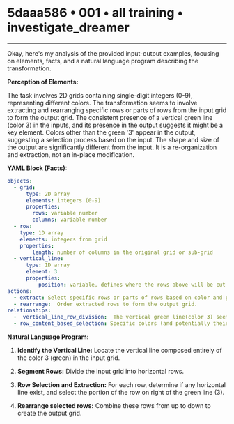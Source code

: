 # 5daaa586 • 001 • all training • investigate_dreamer

---
Okay, here's my analysis of the provided input-output examples, focusing on elements, facts, and a natural language program describing the transformation.

**Perception of Elements:**

The task involves 2D grids containing single-digit integers (0-9), representing different colors.  The transformation seems to involve extracting and rearranging specific rows or parts of rows from the input grid to form the output grid.  The consistent presence of a vertical green line (color 3) in the inputs, and its presence in the output suggests it might be a key element. Colors other than the green '3' appear in the output, suggesting a selection process based on the input. The shape and size of the output are significantly different from the input. It is a re-organization and extraction, not an in-place modification.

**YAML Block (Facts):**



```yaml
objects:
  - grid:
      type: 2D array
      elements: integers (0-9)
      properties:
        rows: variable number
        columns: variable number
  - row:
    type: 1D array
    elements: integers from grid
    properties:
        length: number of columns in the original grid or sub-grid
  - vertical_line:
      type: 1D array
      element: 3
      properties:
          position: variable, defines where the rows above will be cut
actions:
  - extract: Select specific rows or parts of rows based on color and possibly position relative to the vertical green line
  - rearrange:  Order extracted rows to form the output grid.
relationships:
  -  vertical_line_row_division:  The vertical green line(color 3) seems to act as a dividing marker for selecting sub-rows to keep in the output.
  - row_content_based_selection: Specific colors (and potentially their surrounding context) influence whether a row (or a portion of it) is included in the output.
```



**Natural Language Program:**

1. **Identify the Vertical Line:** Locate the vertical line composed entirely of the color 3 (green) in the input grid.

2. **Segment Rows:** Divide the input grid into horizontal rows.

3. **Row Selection and Extraction:** For each row, determine if any horizontal line exist, and select the portion of the row on right of the green line (3).

4. **Rearrange selected rows:** Combine these rows from up to down to create the output grid.

